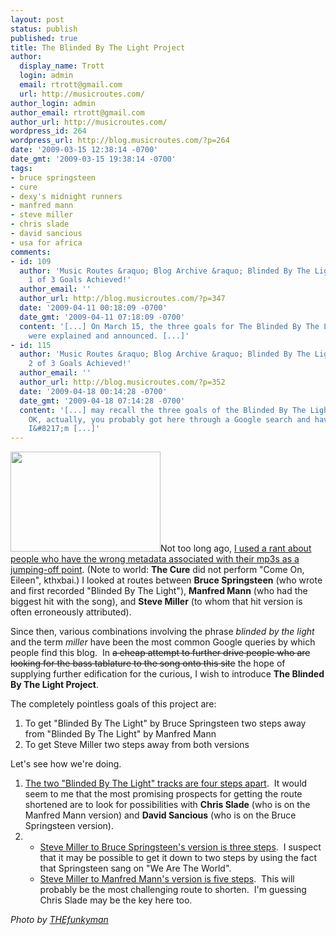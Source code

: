 ```yaml
---
layout: post
status: publish
published: true
title: The Blinded By The Light Project
author:
  display_name: Trott
  login: admin
  email: rtrott@gmail.com
  url: http://musicroutes.com/
author_login: admin
author_email: rtrott@gmail.com
author_url: http://musicroutes.com/
wordpress_id: 264
wordpress_url: http://blog.musicroutes.com/?p=264
date: '2009-03-15 12:38:14 -0700'
date_gmt: '2009-03-15 19:38:14 -0700'
tags:
- bruce springsteen
- cure
- dexy's midnight runners
- manfred mann
- steve miller
- chris slade
- david sancious
- usa for africa
comments:
- id: 109
  author: 'Music Routes &raquo; Blog Archive &raquo; Blinded By The Light Project:
    1 of 3 Goals Achieved!'
  author_email: ''
  author_url: http://blog.musicroutes.com/?p=347
  date: '2009-04-11 00:18:09 -0700'
  date_gmt: '2009-04-11 07:18:09 -0700'
  content: '[...] On March 15, the three goals for The Blinded By The Light Project
    were explained and announced. [...]'
- id: 115
  author: 'Music Routes &raquo; Blog Archive &raquo; Blinded By The Light Project:
    2 of 3 Goals Achieved!'
  author_email: ''
  author_url: http://blog.musicroutes.com/?p=352
  date: '2009-04-18 00:14:28 -0700'
  date_gmt: '2009-04-18 07:14:28 -0700'
  content: '[...] may recall the three goals of the Blinded By The Light Project.
    OK, actually, you probably got here through a Google search and have no idea what
    I&#8217;m [...]'
---
```

<p><img class="alignright size-full wp-image-267" src="http://blog.musicroutes.com/wp-content/uploads/2009/03/2203862517_0c66a5d6c8_m.jpg" alt="" width="240" height="160" />Not too long ago, <a href="http://blog.musicroutes.com/?p=185">I used a rant about people who have the wrong metadata associated with their mp3s as a jumping-off point</a>.  (Note to world: <strong>The Cure</strong> did not perform "Come On, Eileen", kthxbai.)  I looked at routes between <strong>Bruce Springsteen</strong> (who wrote and first recorded "Blinded By The Light"), <strong>Manfred Mann</strong> (who had the biggest hit with the song), and <strong>Steve Miller</strong> (to whom that hit version is often erroneously attributed).</p>
<p>Since then, various combinations involving the phrase <em>blinded by the light</em> and the term <em>miller</em> have been the most common Google queries by which people find this blog.  In <span style="text-decoration: line-through;">a cheap attempt to further drive people who are looking for the bass tablature to the song onto this site</span> the hope of supplying further edification for the curious, I wish to introduce <strong>The Blinded By The Light Project</strong>.</p>
<p>The completely pointless goals of this project are:</p>
<ol>
<li>To get "Blinded By The Light" by Bruce Springsteen two steps away from "Blinded By The Light" by Manfred Mann</li>
<li>To get Steve Miller two steps away from both versions</li>
</ol>
<p>Let's see how we're doing.</p>
<ol>
<li><a href="http://musicroutes.com/route.php?route=ab6248d751c40c7e0a14ccc67c27b18b" target="_blank">The two "Blinded By The Light" tracks are four steps apart</a>.  It would seem to me that the most promising prospects for getting the route shortened are to look for possibilities with <strong>Chris Slade</strong> (who is on the Manfred Mann version) and <strong>David Sancious</strong> (who is on the Bruce Springsteen version).</li>
<li>
<ul>
<li><a href="http://musicroutes.com/route.php?route=60d2c71904305a5949f2238f342a80dd" target="_blank">Steve Miller to Bruce Springsteen's version is three steps</a>.  I suspect that it may be possible to get it down to two steps by using the fact that Springsteen sang on "We Are The World".</li>
<li><a href="http://musicroutes.com/route.php?route=6c3dd66c54244fc39314b2d94e1a9fdc" target="_blank">Steve Miller to Manfred Mann's version is five steps</a>.  This will probably be the most challenging route to shorten.  I'm guessing Chris Slade may be the key here too.</li>
</ul>
</li>
</ol>
<p><em>Photo by <a href="http://www.flickr.com/photos/djou/" target="_blank">THEfunkyman</a></em></p>
